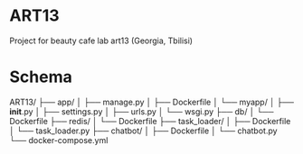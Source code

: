 # ART13
Project for beauty cafe lab art13 (Georgia, Tbilisi)

# Schema
ART13/
├── app/
│   ├── manage.py
│   ├── Dockerfile
│   └── myapp/
│       ├── __init__.py
│       ├── settings.py
│       ├── urls.py
│       └── wsgi.py
├── db/
│   └── Dockerfile
├── redis/
│   └── Dockerfile
├── task_loader/
│   ├── Dockerfile
│   └── task_loader.py
├── chatbot/
│   ├── Dockerfile
│   └── chatbot.py
└── docker-compose.yml


